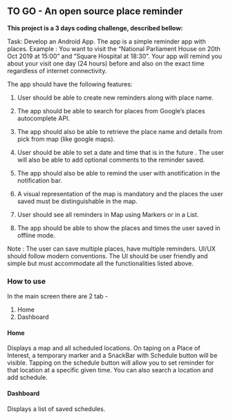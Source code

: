 ## TO GO - An open source place reminder

**This project is a 3 days coding challenge, described bellow:**

Task:​ Develop an Android App. The app is a simple reminder app with places. Example : You want to visit the “National Parliament House on 20th Oct 2019 at 15:00” and “Square Hospital at 18:30”. Your app will remind you about your visit one day (24 hours) before and also on the exact time regardless of internet connectivity. 
 
The app should have the following features: 
 
1. User should be able to create new reminders along with place name. 
2. The app should be able to search for places from ​Google’s places autocomplete API. 
3. The app should also be able to retrieve the place name and details from ​pick from map (like google maps).  
4. User should be able to ​set a date and time​ that is in the future . The user will also be able to add optional comments to the reminder saved. 
5. The app should also be able to remind the user with a ​notification​ in the notification bar. 
6. A visual representation of the map is mandatory and the places the user saved must be distinguishable in the map. 
 
7. User should see all reminders in Map using Markers or in a List. 
8. The app should be able to show the places and times the user saved in ​offline​ mode. 
 
 
Note​ ​:​ The user can save multiple places, have multiple reminders. UI/UX should follow modern conventions. The UI should be user friendly and simple but must accommodate all the functionalities listed above. 

### How to use

In the main screen there are 2 tab -
1. Home
2. Dashboard

#### Home 
Displays a map and all scheduled locations. On taping on a Place of Interest, a temporary marker and a SnackBar with Schedule button will be visible. Tapping on the schedule button will allow you to set reminder for that location at a specific given time. You can also search a location and add schedule.

#### Dashboard
Displays a list of saved schedules.
